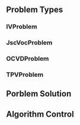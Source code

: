 ## Problem Types

### IVProblem

### JscVocProblem

### OCVDProblem

### TPVProblem


## Porblem Solution

## Algorithm Control
